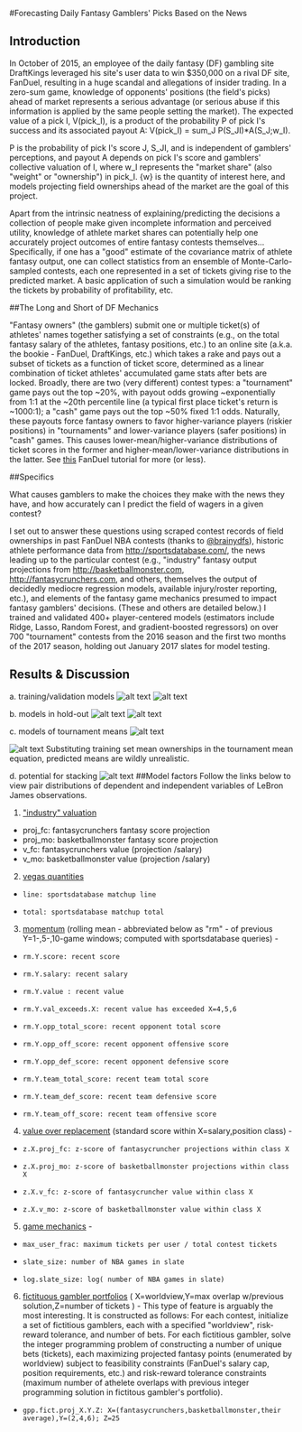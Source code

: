 #Forecasting Daily Fantasy Gamblers' Picks Based on the News

## Introduction

In October of 2015, an employee of the daily fantasy (DF) gambling site DraftKings leveraged his site's user data to win $350,000 on a rival DF site, FanDuel, resulting in a huge scandal and allegations of insider trading. In a zero-sum game, knowledge of opponents' positions (the field's picks) ahead of market represents a serious advantage (or serious abuse if this information is applied by the same people setting the market). The expected value of a pick I, V(pick_I), is a product of the probability P of pick I's success and its associated payout A:
	V(pick_I) = sum_J P(S_JI)*A(S_J;w_I).

P is the probability of pick I's score J, S_JI, and is independent of gamblers' perceptions, and payout A depends on pick I's score and gamblers' collective valuation of I, where w_I represents the "market share" (also "weight" or "ownership") in pick_I. {w} is the quantity of interest here, and models projecting field ownerships ahead of the market are the goal of this project. 

Apart from the intrinsic neatness of explaining/predicting the decisions a collection of people make given incomplete information and perceived utility, knowledge of athlete market shares can potentially help one accurately project outcomes of entire fantasy contests themselves... Specifically, if one has a "good" estimate of the covariance matrix of athlete fantasy output, one can collect statistics from an ensemble of Monte-Carlo-sampled contests, each one represented in a set of tickets giving rise to the predicted market. A basic application of such a simulation would be ranking the tickets by probability of profitability, etc.

##The Long and Short of DF Mechanics

"Fantasy owners" (the gamblers) submit one or multiple ticket(s) of athletes' names together satisfying a set of constraints (e.g., on the total fantasy salary of the athletes, fantasy positions, etc.) to an online site (a.k.a. the bookie - FanDuel, DraftKings, etc.) which takes a rake and pays out a subset of tickets as a function of ticket score, determined as a linear combination of ticket athletes' accumulated game stats after bets are locked. Broadly, there are two (very different) contest types: a "tournament" game pays out the top ~20%, with payout odds growing ~exponentially from 1:1 at the ~20th percentile line (a typical first place ticket's return is ~1000:1); a "cash" game pays out the top ~50% fixed 1:1 odds. Naturally, these payouts force fantasy owners to favor higher-variance players (riskier positions) in "tournaments" and lower-variance players (safer positions) in "cash" games. This causes lower-mean/higher-variance distributions of ticket scores in the former and higher-mean/lower-variance distributions in the latter. See [this](https://www.fanduel.com/nba-guide?t=rules) FanDuel tutorial for more (or less).

##Specifics

What causes gamblers to make the choices they make with the news they have, and how accurately can I predict the field of wagers in a given contest? 

I set out to answer these questions using scraped contest records of field ownerships in past FanDuel NBA contests (thanks to [@brainydfs](http://brainydfs.com/)), historic athlete performance data from <http://sportsdatabase.com/>, the news leading up to the particular contest (e.g., "industry" fantasy output projections from <http://basketballmonster.com>, <http://fantasycrunchers.com>, and others, themselves the output of decidedly mediocre regression models, available injury/roster reporting, etc.), and elements of the fantasy game mechanics presumed to impact fantasy gamblers' decisions. (These and others are detailed below.) I trained and validated 400+ player-centered models (estimators include Ridge, Lasso, Random Forest, and gradient-boosted regressors) on over 700 "tournament" contests from the 2016 season and the first two months of the 2017 season, holding out January 2017 slates for model testing.

## Results & Discussion
a. training/validation models
  ![alt text](https://github.com/amadeus-pinto/forecasting-daily-fantasy-gambler-picks-based-on-the-news/blob/master/ANALYSIS/KMEANS/FIGS/mu.sig.Lasso.gpp.png )
  ![alt text](https://github.com/amadeus-pinto/forecasting-daily-fantasy-gambler-picks-based-on-the-news/blob/master/ANALYSIS/KMEANS/FIGS/sig.ratio.Lasso.gpp.png )

b. models in hold-out
  ![alt text](https://github.com/amadeus-pinto/forecasting-daily-fantasy-gambler-picks-based-on-the-news/blob/master/ANALYSIS/SLATES/FIGS/jan.RandomForestRegressor.gpp.png)
  ![alt text](https://github.com/amadeus-pinto/forecasting-daily-fantasy-gambler-picks-based-on-the-news/blob/master/ANALYSIS/SLATES/FIGS/jan.mean.gpp.png)

c. models of tournament means
  ![alt text](https://github.com/amadeus-pinto/forecasting-daily-fantasy-gambler-picks-based-on-the-news/blob/master/ANALYSIS/SLATES/FIGS/field.Lasso.gpp.png)

  ![alt text](https://github.com/amadeus-pinto/forecasting-daily-fantasy-gambler-picks-based-on-the-news/blob/master/ANALYSIS/SLATES/FIGS/field.mean.gpp.png)
  Substituting training set mean ownerships in the tournament mean equation, predicted means are wildly unrealistic.  

d. potential for stacking
  ![alt text](https://github.com/amadeus-pinto/forecasting-daily-fantasy-gambler-picks-based-on-the-news/blob/master/ANALYSIS/RESIDUALS/gpp.val.corrmat.png )
##Model factors
  Follow the links below to view pair distributions of dependent and independent variables of LeBron James observations.  

1. ["industry" valuation](https://github.com/amadeus-pinto/forecasting-daily-fantasy-gambler-picks-based-on-the-news/blob/master/ANALYSIS/PLAYER/value.png)
  * proj_fc: fantasycrunchers fantasy score projection
  * proj_mo: basketballmonster fantasy score projection
  * v_fc: fantasycrunchers value  (projection /salary)                      
  * v_mo: basketballmonster value (projection /salary)                      

2. [vegas quantities](https://github.com/amadeus-pinto/forecasting-daily-fantasy-gambler-picks-based-on-the-news/blob/master/ANALYSIS/PLAYER/vegas.png )
  * 	line: sportsdatabase matchup line                       
  * 	total: sportsdatabase matchup total 

3. [momentum](https://github.com/amadeus-pinto/forecasting-daily-fantasy-gambler-picks-based-on-the-news/blob/master/ANALYSIS/PLAYER/momentum.png) (rolling mean - abbreviated below as "rm" - of previous Y=1-,5-,10-game windows; computed with sportsdatabase queries) - 
  * 	rm.Y.score: recent score        
  * 	rm.Y.salary: recent salary        
  * 	rm.Y.value : recent value
  * 	rm.Y.val_exceeds.X: recent value has exceeded X=4,5,6
  * 	rm.Y.opp_total_score: recent opponent total score
  * 	rm.Y.opp_off_score: recent opponent offensive score
  * 	rm.Y.opp_def_score: recent opponent defensive score
  * 	rm.Y.team_total_score: recent team total score   
  * 	rm.Y.team_def_score: recent team defensive score   
  * 	rm.Y.team_off_score: recent team offensive score   

4. [value over replacement](https://github.com/amadeus-pinto/forecasting-daily-fantasy-gambler-picks-based-on-the-news/blob/master/ANALYSIS/PLAYER/environ.png) (standard score within X=salary,position class) - 
  * 	z.X.proj_fc: z-score of fantasycruncher projections within class X
  * 	z.X.proj_mo: z-score of basketballmonster projections within class X          
  * 	z.X.v_fc: z-score of fantasycruncher value within class X 
  * 	z.X.v_mo: z-score of basketballmonster value within class X       

5. [game mechanics](https://github.com/amadeus-pinto/forecasting-daily-fantasy-gambler-picks-based-on-the-news/blob/master/ANALYSIS/PLAYER/mechs.png) - 
  * 	max_user_frac: maximum tickets per user / total contest tickets
  * 	slate_size: number of NBA games in slate 
  * 	log.slate_size: log( number of NBA games in slate)

6. [fictituous gambler portfolios](https://github.com/amadeus-pinto/forecasting-daily-fantasy-gambler-picks-based-on-the-news/blob/master/ANALYSIS/PLAYER/fict.png) ( X=worldview,Y=max overlap w/previous solution,Z=number of tickets  ) -
   This type of feature is arguably the most interesting. It is constructed as follows:
   For each contest, initialize a set of fictitious gamblers, each with a specified "worldview", risk-reward tolerance, and number of bets. For each fictitious gambler, solve the integer programming problem of constructing a number of unique bets (tickets), each maximizing projected fantasy points (enumerated by worldview) subject to feasibility constraints (FanDuel's salary cap, position requirements, etc.) and risk-reward tolerance constraints (maximum number of athelete overlaps with previous integer programming solution in fictitous gambler's portfolio).
  * 	gpp.fict.proj_X.Y.Z: X=(fantasycrunchers,basketballmonster,their average),Y=(2,4,6); Z=25 

